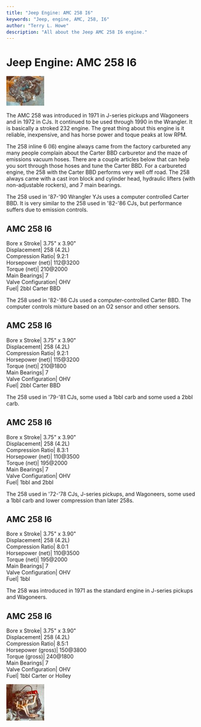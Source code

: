 ```yaml
---
title: "Jeep Engine: AMC 258 I6"
keywords: "Jeep, engine, AMC, 258, I6"
author: "Terry L. Howe"
description: "All about the Jeep AMC 258 I6 engine."
---
```

# Jeep Engine: AMC 258 I6

[![258 I6](/img/engine/258_.jpg)](/img/engine/258.jpg) 

The AMC 258 was introduced in 1971 in J-series pickups and Wagoneers and in 1972 in CJs. It continued to be used through 1990 in the Wrangler. It is basically a stroked 232 engine. The great thing about this engine is it reliable, inexpensive, and has horse power and toque peaks at low RPM.

The 258 inline 6 (I6) engine always came from the factory carbureted any many people complain about the Carter BBD carburetor and the maze of emissions vacuum hoses. There are a couple articles below that can help you sort through those hoses and tune the Carter BBD. For a carbureted engine, the 258 with the Carter BBD performs very well off road. The 258 always came with a cast iron block and cylinder head, hydraulic lifters (with non-adjustable rockers), and 7 main bearings.

The 258 used in '87-'90 Wrangler YJs uses a computer controlled Carter BBD. It is very similar to the 258 used in '82-'86 CJs, but performance suffers due to emission controls. 

AMC 258 I6  
---  
Bore x Stroke| 3.75" x 3.90"  
Displacement| 258 (4.2L)  
Compression Ratio| 9.2:1  
Horsepower (net)| 112@3200  
Torque (net)| 210@2000  
Main Bearings| 7  
Valve Configuration| OHV  
Fuel| 2bbl Carter BBD  
  
The 258 used in '82-'86 CJs used a computer-controlled Carter BBD. The computer controls mixture based on an O2 sensor and other sensors. 

AMC 258 I6  
---  
Bore x Stroke| 3.75" x 3.90"  
Displacement| 258 (4.2L)  
Compression Ratio| 9.2:1  
Horsepower (net)| 115@3200  
Torque (net)| 210@1800  
Main Bearings| 7  
Valve Configuration| OHV  
Fuel| 2bbl Carter BBD  
  
The 258 used in '79-'81 CJs, some used a 1bbl carb and some used a 2bbl carb. 

AMC 258 I6  
---  
Bore x Stroke| 3.75" x 3.90"  
Displacement| 258 (4.2L)  
Compression Ratio| 8.3:1  
Horsepower (net)| 110@3500  
Torque (net)| 195@2000  
Main Bearings| 7  
Valve Configuration| OHV  
Fuel| 1bbl and 2bbl  
  
The 258 used in '72-'78 CJs, J-series pickups, and Wagoneers, some used a 1bbl carb and lower compression than later 258s.

AMC 258 I6  
---  
Bore x Stroke| 3.75" x 3.90"  
Displacement| 258 (4.2L)  
Compression Ratio| 8.0:1  
Horsepower (net)| 110@3500  
Torque (net)| 195@2000  
Main Bearings| 7  
Valve Configuration| OHV  
Fuel| 1bbl  
  
The 258 was introduced in 1971 as the standard engine in J-series pickups and Wagoneers.

AMC 258 I6  
---  
Bore x Stroke| 3.75" x 3.90"  
Displacement| 258 (4.2L)  
Compression Ratio| 8.5:1  
Horsepower (gross)| 150@3800  
Torque (gross)| 240@1800  
Main Bearings| 7  
Valve Configuration| OHV  
Fuel| 1bbl Carter or Holley  
  
[![258 I6 side](/img/engine/258m_.jpg)](/img/engine/258m.jpg)